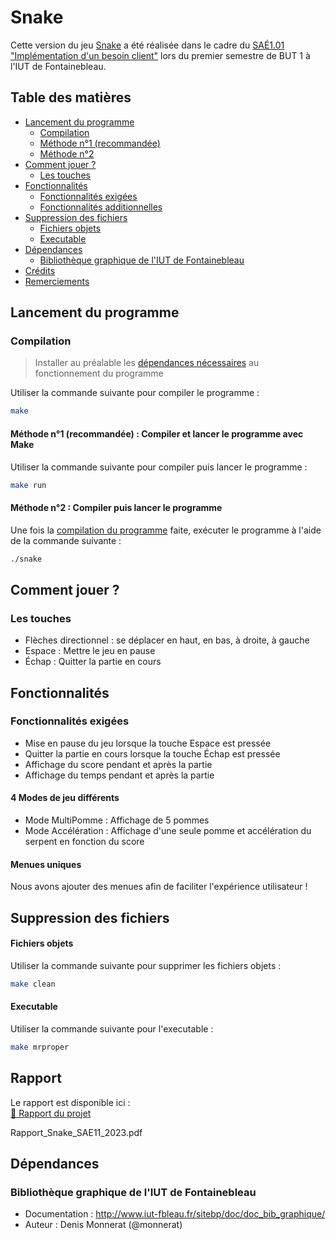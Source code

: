 # Snake

Cette version du jeu [Snake](https://fr.wikipedia.org/wiki/Serpentes) a été réalisée dans le cadre du [SAÉ1.01 "Implémentation d'un besoin client"](http://www.iut-fbleau.fr/sitebp/pt11/11_2023/UWO9O2WOJ7JETN3P.php) lors du premier semestre de BUT 1 à l'IUT de Fontainebleau.


## Table des matières
- [Lancement du programme](#lancement-du-programme)
  - [Compilation](#compilation)
  - [Méthode n°1 (recommandée)](#méthode-n°1-recommandée--compiler-et-lancer-le-programme-avec-make)
  - [Méthode n°2](#méthode-n°2--compiler-puis-lancer-le-programme)
- [Comment jouer ?](#comment-jouer)
  - [Les touches](#les-touches)
- [Fonctionnalités](#fonctionnalités)
  - [Fonctionnalités exigées](#fonctionnalités-exigées)
  - [Fonctionnalités additionnelles](#fonctionnalités-additionnelles)
- [Suppression des fichiers](#suppression-des-fichiers)
  - [Fichiers objets](#fichiers-objets)
  - [Executable](#executable)
- [Dépendances](#dépendances)
  - [Bibliothèque graphique de l'IUT de Fontainebleau](#bibliothèque-graphique-de-liut-de-fontainebleau)
- [Crédits](#crédits)
- [Remerciements](#remerciements)

## Lancement du programme
### Compilation
> Installer au préalable les [dépendances nécessaires](#dépendances) au fonctionnement du programme

Utiliser la commande suivante pour compiler le programme :
```bash
make
```
#### Méthode n°1 (recommandée) : Compiler et lancer le programme avec Make
Utiliser la commande suivante pour compiler puis lancer le programme :
```bash
make run
```

#### Méthode n°2 : Compiler puis lancer le programme
Une fois la [compilation du programme](#compilation) faite, exécuter le programme à l'aide de la commande suivante :
```bash
./snake
```


## Comment jouer ?
### Les touches 
- Flèches directionnel : se déplacer en haut, en bas, à droite, à gauche
- Espace : Mettre le jeu en pause
- Échap : Quitter la partie en cours


## Fonctionnalités

### Fonctionnalités exigées
 -   Mise en pause du jeu lorsque la touche Espace est pressée
 -   Quitter la partie en cours lorsque la touche Échap est pressée
 -   Affichage du score pendant et après la partie
 -   Affichage du temps pendant et après la partie


#### 4 Modes de jeu différents
- Mode MultiPomme : Affichage de 5 pommes
- Mode Accélération : Affichage d'une seule pomme et accélération du serpent en fonction du score

#### Menues uniques
Nous avons ajouter des menues afin de faciliter l'expérience utilisateur ! 

## Suppression des fichiers
#### Fichiers objets
Utiliser la commande suivante pour supprimer les fichiers objets :
```bash
make clean
```

#### Executable
Utiliser la commande suivante pour l'executable :
```bash
make mrproper
```
## Rapport
Le rapport est disponible ici :  
[📄 Rapport du projet](./Projet_Final_FIN/Rapport_Snake_SAE11_2023.pdf)

Rapport_Snake_SAE11_2023.pdf

## Dépendances
### Bibliothèque graphique de l'IUT de Fontainebleau
 -   Documentation : http://www.iut-fbleau.fr/sitebp/doc/doc_bib_graphique/
 -   Auteur : Denis Monnerat (@monnerat)



